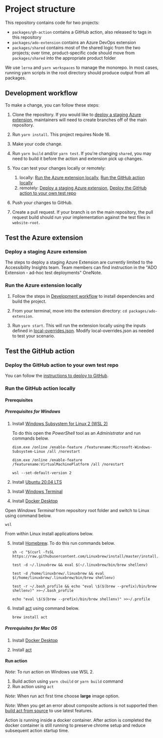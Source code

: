 <!--
Copyright (c) Microsoft Corporation. All rights reserved.
Licensed under the MIT License.
-->

# Project structure

This repository contains code for two projects:

-   `packages/gh-action` contains a GitHub action, also released to tags in this repository
-   `packages/ado-extension` contains an Azure DevOps extension
-   `packages/shared` contains most of the shared logic from the two projects; over time, product-specific code should move from `packages/shared` into the appropriate product folder

We use `lerna` and `yarn workspaces` to manage the monorepo. In most cases, running yarn scripts in the root directory should produce output from all packages.

## Development workflow

To make a change, you can follow these steps:

1. Clone the repository. If you would like to [deploy a staging Azure extension](#deploy-a-staging-azure-extension), maintainers will need to create branches off of the main repository.

2. Run `yarn install`. This project requires Node 16.

3. Make your code change.

4. Run `yarn build` and/or `yarn test`. If you're changing `shared`, you may need to build it before the action and extension pick up changes.

5. You can test your changes locally or remotely:

    1. locally: [Run the Azure extension locally](#run-the-azure-extension-locally), [Run the GitHub action locally](#run-the-github-action-locally)
    2. remotely: [Deploy a staging Azure extension](#deploy-a-staging-azure-extension), [Deploy the GitHub action to your own test repo](#deploy-the-github-action-to-your-own-test-repo)

6. Push your changes to GitHub.

7. Create a pull request. If your branch is on the main repository, the pull request build should run your implementation against the test files in `website-root`.

## Test the Azure extension

### Deploy a staging Azure extension

The steps to deploy a staging Azure Extension are currently limited to the Accessibility Insights team. Team members can find instruction in the "ADO Extension - ad-hoc test deployments" OneNote.

### Run the Azure extension locally

1. Follow the steps in [Development workflow](#development-workflow) to install dependencies and build the project.

2. From your terminal, move into the extension directory: `cd packages/ado-extension`.

3. Run `yarn start`. This will run the extension locally using the inputs defined in [local-overrides.json](../packages/ado-extension/scripts/local-overrides.json). Modify local-overrides.json as needed to test your scenario.

## Test the GitHub action

### Deploy the GitHub action to your own test repo

You can follow the [instructions to deploy to GitHub](../packages/gh-action/deploy-scripts/deploy-to-github-test.md).

### Run the GitHub action locally

#### Prerequisites

##### Prerequisites for Windows

1. Install [Windows Subsystem for Linux 2 (WSL 2)](https://docs.microsoft.com/en-us/windows/wsl/compare-versions#whats-new-in-wsl-2)

    To do this open the _PowerShell_ tool as an _Administrator_ and run commands below.

    ```
    dism.exe /online /enable-feature /featurename:Microsoft-Windows-Subsystem-Linux /all /norestart

    dism.exe /online /enable-feature /featurename:VirtualMachinePlatform /all /norestart

    wsl --set-default-version 2
    ```

2. Install [Ubuntu 20.04 LTS](https://www.microsoft.com/en-us/p/ubuntu-2004-lts/9n6svws3rx71)
3. Install [Windows Terminal](https://www.microsoft.com/en-us/p/windows-terminal/9n0dx20hk701)

4. Install [Docker Desktop](https://www.docker.com/products/docker-desktop)

Open _Windows Terminal_ from repository root folder and switch to Linux using command below.

```
wsl
```

From within Linux install applications below.

5. Install [Homebrew](https://brew.sh/). To do this run commands below.

    ```
    sh -c "$(curl -fsSL https://raw.githubusercontent.com/Linuxbrew/install/master/install.sh)"
    ```

    ```
    test -d ~/.linuxbrew && eval $(~/.linuxbrew/bin/brew shellenv)

    test -d /home/linuxbrew/.linuxbrew && eval $(/home/linuxbrew/.linuxbrew/bin/brew shellenv)

    test -r ~/.bash_profile && echo "eval \$($(brew --prefix)/bin/brew shellenv)" >>~/.bash_profile

    echo "eval \$($(brew --prefix)/bin/brew shellenv)" >>~/.profile
    ```

6. Install [act](https://github.com/nektos/act) using command below.
    ```
    brew install act
    ```

##### Prerequisites for Mac OS

1. Install [Docker Desktop](https://www.docker.com/products/docker-desktop)

2. Install [act](https://github.com/nektos/act)

#### Run action

_Note_: To run action on Windows use WSL 2.

1. Build action using `yarn cbuild` or `yarn build` command
2. Run action using `act`

_Note_: When run act first time choose **large** image option.

_Note_: When you get an error about composite actions is not supported then [build act from source](https://github.com/nektos/act#building-from-source) to use latest features.

Action is running inside a docker container. After action is completed the docker container is still running to preserve chrome setup and reduce subsequent action startup time.
